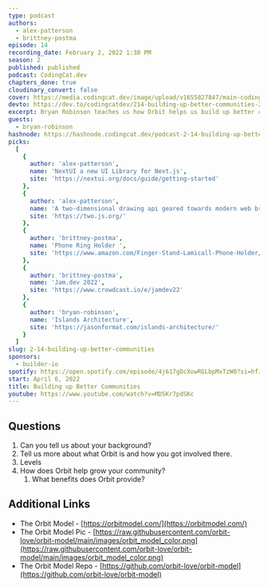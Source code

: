```yaml
---
type: podcast
authors:
  - alex-patterson
  - brittney-postma
episode: 14
recording_date: February 2, 2022 1:30 PM
season: 2
published: published
podcast: CodingCat.dev
chapters_done: true
cloudinary_convert: false
cover: https://media.codingcat.dev/image/upload/v1655827847/main-codingcatdev-photo/Building_up_Better_Communities.jpg
devto: https://dev.to/codingcatdev/214-building-up-better-communities-29m7
excerpt: Bryan Robinson teaches us how Orbit helps us build up better communities. He talks about finding those who have great content and are not well known.
guests:
  - bryan-robinson
hashnode: https://hashnode.codingcat.dev/podcast-2-14-building-up-better-communities
picks:
  [
    {
      author: 'alex-patterson',
      name: 'NextUI a new UI Library for Next.js',
      site: 'https://nextui.org/docs/guide/getting-started'
    },
    {
      author: 'alex-patterson',
      name: 'A two-dimensional drawing api geared towards modern web browsers',
      site: 'https://two.js.org/'
    },
    {
      author: 'brittney-postma',
      name: 'Phone Ring Holder ',
      site: 'https://www.amazon.com/Finger-Stand-Lamicall-Phone-Holder/dp/B07FYJJZDR?th=1'
    },
    {
      author: 'brittney-postma',
      name: 'Jam.dev 2022',
      site: 'https://www.crowdcast.io/e/jamdev22'
    },
    {
      author: 'bryan-robinson',
      name: 'Islands Architecture',
      site: 'https://jasonformat.com/islands-architecture/'
    }
  ]
slug: 2-14-building-up-better-communities
sponsors:
  - builder-io
spotify: https://open.spotify.com/episode/4j617gDcXowRGLbpMxTzW0?si=hfJ79HnMTDakjY47lISnpQ
start: April 6, 2022
title: Building up Better Communities
youtube: https://www.youtube.com/watch?v=MD5Kr7pdSKc
---
```


## Questions

1. Can you tell us about your background?
2. Tell us more about what Orbit is and how you got involved there.
3. Levels
4. How does Orbit help grow your community?
   1. What benefits does Orbit provide?

## Additional Links

- The Orbit Model - [https://orbitmodel.com/](https://orbitmodel.com/)
- The Orbit Model Pic - [https://raw.githubusercontent.com/orbit-love/orbit-model/main/images/orbit_model_color.png](https://raw.githubusercontent.com/orbit-love/orbit-model/main/images/orbit_model_color.png)
- The Orbit Model Repo - [https://github.com/orbit-love/orbit-model](https://github.com/orbit-love/orbit-model)
